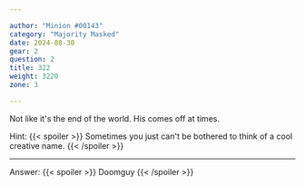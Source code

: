 ```yaml
---

author: "Minion #00143"
category: "Majority Masked"
date: 2024-08-30
gear: 2
question: 2
title: 322
weight: 3220
zone: 3

---
```


Not like it's the end of the world. His comes off at times.

Hint: {{< spoiler >}} Sometimes you just can't be bothered to think of a cool creative name. {{< /spoiler >}}

---

Answer: {{< spoiler >}} Doomguy {{< /spoiler >}}

